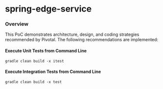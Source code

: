 # spring-edge-service

### Overview

This PoC demonstrates architecture, design, and coding strategies recommended by Pivotal. 
The following recommendations are implemented:

#### Execute Unit Tests from Command Line

```text
gradle clean build -x itest
```

#### Execute Integration Tests from Command Line

```text
gradle clean build -x test
```
